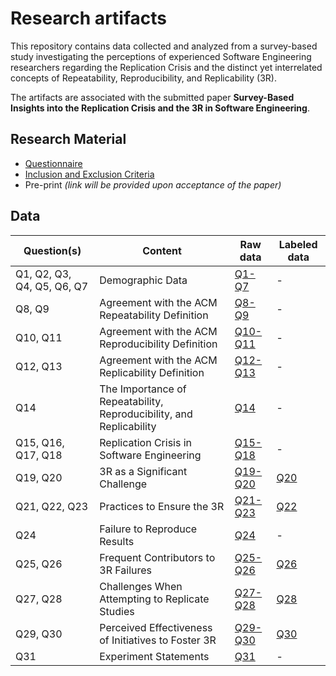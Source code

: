 # Research artifacts

This repository contains data collected and analyzed from a survey-based study investigating the perceptions of experienced Software Engineering researchers regarding the Replication Crisis and the distinct yet interrelated concepts of Repeatability, Reproducibility, and Replicability (3R).

The artifacts are associated with the submitted paper **Survey-Based Insights into the Replication Crisis and the 3R in Software Engineering**.

## Research Material
- [Questionnaire](data/RMQuestionnaire.md)
- [Inclusion and Exclusion Criteria](data/RMCriteria.md)
- Pre-print _(link will be provided upon acceptance of the paper)_


## Data

| Question(s)                | Content                                                             | Raw data                                                                                                | Labeled data                                                                                                 |
| -------------------------- | ------------------------------------------------------------------- | ------------------------------------------------------------------------------------------------------- | ------------------------------------------------------------------------------------------------------------ |
| Q1, Q2, Q3, Q4, Q5, Q6, Q7 | Demographic Data                                                    | [Q1-Q7](https://github.com/IvanildoAzevedo/SurveyRepository/blob/main/data/DemographicData.md) | \-                                                                                                           |
| Q8, Q9                     | Agreement with the ACM Repeatability Definition                     | [Q8-Q9](https://github.com/IvanildoAzevedo/SurveyRepository/blob/main/data/Q08Q09.md)          | \-                                                                                                           |
| Q10, Q11                   | Agreement with the ACM Reproducibility Definition                   | [Q10-Q11](https://github.com/IvanildoAzevedo/SurveyRepository/blob/main/data/Q10Q11.md)        | \-                                                                                                           |
| Q12, Q13                   | Agreement with the ACM Replicability Definition                     | [Q12-Q13](https://github.com/IvanildoAzevedo/SurveyRepository/blob/main/data/Q12Q13.md)        | \-                                                                                                           |
| Q14                        | The Importance of Repeatability, Reproducibility, and Replicability | [Q14](https://github.com/IvanildoAzevedo/SurveyRepository/blob/main/data/Q14.md)               | \-                                                                                                           |
| Q15, Q16, Q17, Q18         | Replication Crisis in Software Engineering                          | [Q15-Q18](https://github.com/IvanildoAzevedo/SurveyRepository/blob/main/data/Q15Q16Q17Q18.md)  | \-                                                                                                           |
| Q19, Q20                   | 3R as a Significant Challenge                                       | [Q19-Q20](https://github.com/IvanildoAzevedo/SurveyRepository/blob/main/data/Q19Q20.md)        | [Q20](https://github.com/IvanildoAzevedo/SurveyRepository/blob/main/data/LabeledQ20.md) |
| Q21, Q22, Q23              | Practices to Ensure the 3R                                          | [Q21-Q23](https://github.com/IvanildoAzevedo/SurveyRepository/blob/main/data/Q21Q22Q23.md)     | [Q22](https://github.com/IvanildoAzevedo/SurveyRepository/blob/main/data/LabeledQ22.md) |
| Q24                        | Failure to Reproduce Results                                        | [Q24](https://github.com/IvanildoAzevedo/SurveyRepository/blob/main/data/Q24.md)               | \-                                                                                                           |
| Q25, Q26                   | Frequent Contributors to 3R Failures                                | [Q25-Q26](https://github.com/IvanildoAzevedo/SurveyRepository/blob/main/data/Q25Q26.md)        | [Q26](https://github.com/IvanildoAzevedo/SurveyRepository/blob/main/data/LabeledQ26.md) |
| Q27, Q28                   | Challenges When Attempting to Replicate Studies                     | [Q27-Q28](https://github.com/IvanildoAzevedo/SurveyRepository/blob/main/data/Q27Q28.md)        | [Q28](https://github.com/IvanildoAzevedo/SurveyRepository/blob/main/data/LabeledQ28.md) |
| Q29, Q30                   | Perceived Effectiveness of Initiatives to Foster 3R                 | [Q29-Q30](https://github.com/IvanildoAzevedo/SurveyRepository/blob/main/data/Q29Q30.md)        | [Q30](https://github.com/IvanildoAzevedo/SurveyRepository/blob/main/data/LabeledQ30.md) |
| Q31                        | Experiment Statements                                               | [Q31](https://github.com/IvanildoAzevedo/SurveyRepository/blob/main/data/Q31.md)               | \-                                                                                                           |


<!--
The table below maps each group of survey questions to its corresponding content page, where you will find cleaned data, response summaries, and additional notes when relevant.
## Raw data

- [[Q1]-[Q2]-[Q3]-[Q4]-[Q5]-[Q6]-[Q7] - Demographic Data](data/DemographicData.md)
- [[Q8]-[Q9] - Agreement with the ACM Repeatability Definition](data/Q08Q09.md)
- [[Q10]-[Q11] - Agreement with the ACM Reproducibility Definition](data/Q10Q11.md)
- [[Q12]-[Q13] - Agreement with the ACM Replicability Definition](data/Q12Q13.md)
- [[Q14] - The Importance of Repeatability, Reproducibility, and Replicability](data/Q14.md)
- [[Q15]-[Q16]-[Q17]-[Q18] - Replication Crisis in Software Engineering](data/Q15Q16Q17Q18.md)
- [[Q19]-[Q20] - 3R as a significant challenge](data/Q19Q20.md)
- [[Q21]-[Q22]-[Q23] - Practices to ensure the 3R](data/Q21Q22Q23.md)
- [[Q24] - Failure to reproduce results](data/Q24.md)
- [[Q25]-[Q26] - Frequent Contributors to 3R Failures](data/Q25Q26.md)
- [[Q27]-[Q28] - Challenges faced when attempting to replicate studies](data/Q27Q28.md)
- [[Q29]-[Q30] - Perceived effectiveness of initiatives to foster 3R](data/Q29Q30.md)
- [[Q31] - Experiment statements](data/Q31.md) 

## Labeled data
- [Answers to [Q20]](data/LabeledQ20.md)
- [Answers to [Q22]](data/LabeledQ22.md)
- [Answers to [Q26]](data/LabeledQ26.md)
- [Answers to [Q28]](data/LabeledQ28.md)
- [Answers to [Q30]](data/LabeledQ30.md)
-->
